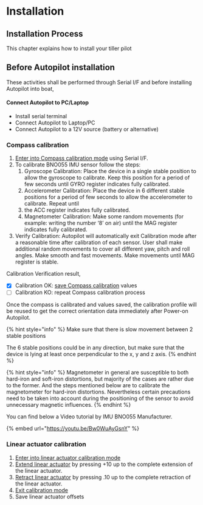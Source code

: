 # Installation

## Installation Process

This chapter explains how to install your tiller pilot 

## Before Autopilot installation

These activities shall be performed through Serial I/F and before installing Autopilot into boat,

#### Connect Autopilot to PC/Laptop

* Install serial terminal 
* Connect Autopilot to Laptop/PC
* Connect Autopilot to a 12V source \(battery or alternative\)

### Compass calibration

1. [Enter into Compass calibration mode](../using-fenix-tiller-pilot/user-functions.md#start-compass-calibration) using Serial I/F.
2. To calibrate BNO055 IMU sensor follow the steps:
   1. Gyroscope Calibration: Place the device in a single stable position to allow the gyroscope to calibrate. Keep this position for a period of few seconds until GYRO register indicates fully calibrated.
   2. Accelerometer Calibration: Place the device in 6 different stable positions for a period of few seconds to allow the accelerometer to calibrate. Repeat until 
   3. the ACC register indicates fully calibrated.
   4. Magnetometer Calibration: Make some random movements \(for example: writing the number ‘8’ on air\) until the MAG register indicates fully calibrated.
3. Verify Calibration: Autopilot will automatically exit Calibration mode after a reasonable time after calibration of each sensor. User shall make additional random movements to cover all different yaw, pitch and roll angles. Make smooth and fast movements. Make movements until MAG register is stable.

Calibration Verification result,

* [x] Calibration OK: [save Compass calibration](../using-fenix-tiller-pilot/user-functions.md#save-compass-offsets) values
* [ ] Calibration KO: repeat Compass calibration process

Once the compass is calibrated and values saved, the calibration profile will be reused to get the correct orientation data immediately after Power-on Autopilot.

{% hint style="info" %}
Make sure that there is slow movement between 2 stable positions

The 6 stable positions could be in any direction, but make sure that the device is lying at least once perpendicular to the x, y and z axis.
{% endhint %}

{% hint style="info" %}
Magnetometer in general are susceptible to both hard-iron and soft-iron distortions, but majority of the cases are rather due to the former. And the steps mentioned below are to calibrate the magnetometer for hard-iron distortions. Nevertheless certain precautions need to be taken into account during the positioning of the sensor to avoid unnecessary magnetic influences.
{% endhint %}

You can find below a Video tutorial by IMU BNO055 Manufacturer.

{% embed url="https://youtu.be/Bw0WuAyGsnY" %}

### Linear actuator calibration

1. [Enter into linear actuator calibration mode](../using-fenix-tiller-pilot/user-functions.md#start-compass-calibration)
2. [Extend linear actuator](../using-fenix-tiller-pilot/user-functions.md#increment-current-rudder-by-10-position-unit) by pressing +10 up to the complete extension of the linear actuator.
3. [Retract linear actuator](../using-fenix-tiller-pilot/user-functions.md#reduce-current-rudder-by-10-position-unit) by pressing .10 up to the complete retraction of the linear actuator.
4. [Exit calibration mode](../using-fenix-tiller-pilot/user-functions.md#start-linear-actuator-calibration)
5. Save linear actuator offsets

